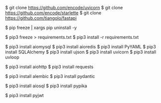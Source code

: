 
$ git clone https://github.com/encode/uvicorn
$ git clone https://github.com/encode/starlette
$ git clone https://github.com/tiangolo/fastapi

$ pip freeze | xargs pip uninstall -y

$ pip3 freeze > requirements.txt
$ pip3 install -r requirements.txt

$ pip3 install aiomysql
$ pip3 install aioredis
$ pip3 install PyYAML
$ pip3 install SQLAlchemy
$ pip3 install ujson
$ pip3 install uvicorn
$ pip3 install uvloop

$ pip3 install aiohttp
$ pip3 install requests

$ pip3 install alembic
$ pip3 install pydantic

$ pip3 install aiosql
$ pip3 install pypika

$ pip3 install pyjwt

